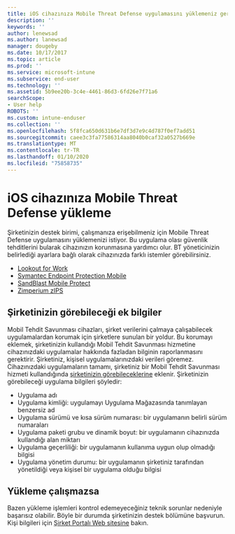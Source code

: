 ```yaml
---
title: iOS cihazınıza Mobile Threat Defense uygulamasını yüklemeniz gerekiyor | Microsoft Docs
description: ''
keywords: ''
author: lenewsad
ms.author: lanewsad
manager: dougeby
ms.date: 10/17/2017
ms.topic: article
ms.prod: ''
ms.service: microsoft-intune
ms.subservice: end-user
ms.technology: ''
ms.assetid: 5b9ee20b-3c4e-4461-86d3-6fd26e7f71a6
searchScope:
- User help
ROBOTS: ''
ms.custom: intune-enduser
ms.collection: ''
ms.openlocfilehash: 5f8fca650d631b6e7df3d7e9c4d787f0ef7add51
ms.sourcegitcommit: caee3c3fa77586314aa8040b0caf32a0527b669e
ms.translationtype: MT
ms.contentlocale: tr-TR
ms.lasthandoff: 01/10/2020
ms.locfileid: "75858735"
---
```

# <a name="install-mobile-threat-defense-on-your-ios-device"></a>iOS cihazınıza Mobile Threat Defense yükleme


Şirketinizin destek birimi, çalışmanıza erişebilmeniz için Mobile Threat Defense uygulamasını yüklemenizi istiyor. Bu uygulama olası güvenlik tehditlerini bularak cihazınızın korunmasına yardımcı olur. BT yöneticinizin belirlediği ayarlara bağlı olarak cihazınızda farklı istemler görebilirsiniz.


* [Lookout for Work](you-are-prompted-to-install-lookout-for-work-ios.md)
* [Symantec Endpoint Protection Mobile](you-are-prompted-to-install-skycure-ios.md)
* [SandBlast Mobile Protect](you-are-prompted-to-install-sandblast-ios.md)
* [Zimperium zIPS](you-are-prompted-to-install-zips-ios.md)

## <a name="additional-information-your-company-can-see"></a>Şirketinizin görebileceği ek bilgiler

Mobil Tehdit Savunması cihazları, şirket verilerini çalmaya çalışabilecek uygulamalardan korumak için şirketlere sunulan bir yoldur. Bu korumayı eklemek, şirketinizin kullandığı Mobil Tehdit Savunması hizmetine cihazınızdaki uygulamalar hakkında fazladan bilginin raporlanmasını gerektirir. Şirketiniz, kişisel uygulamalarınızdaki verileri göremez. Cihazınızdaki uygulamaların tamamı, şirketiniz bir Mobil Tehdit Savunması hizmeti kullandığında [şirketinizin görebileceklerine](what-info-can-your-company-see-when-you-enroll-your-device-in-intune.md) eklenir. Şirketinizin görebileceği uygulama bilgileri şöyledir:

* Uygulama adı
* Uygulama kimliği: uygulamayı Uygulama Mağazasında tanımlayan benzersiz ad
* Uygulama sürümü ve kısa sürüm numarası: bir uygulamanın belirli sürüm numaraları
* Uygulama paketi grubu ve dinamik boyut: bir uygulamanın cihazınızda kullandığı alan miktarı
* Uygulama geçerliliği: bir uygulamanın kullanıma uygun olup olmadığı bilgisi
* Uygulama yönetim durumu: bir uygulamanın şirketiniz tarafından yönetildiği veya kişisel bir uygulama olduğu bilgisi

## <a name="if-the-installation-doesnt-work"></a>Yükleme çalışmazsa

Bazen yükleme işlemleri kontrol edemeyeceğiniz teknik sorunlar nedeniyle başarısız olabilir. Böyle bir durumda şirketinizin destek bölümüne başvurun. Kişi bilgileri için [Şirket Portalı Web sitesine](https://go.microsoft.com/fwlink/?linkid=2010980) bakın.
